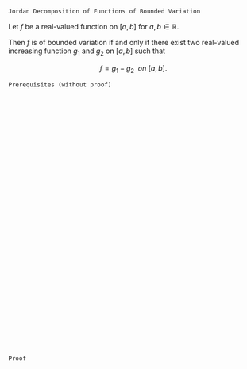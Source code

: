 ```
Jordan Decomposition of Functions of Bounded Variation
```

Let $f$ be a real-valued function on $[a, b]$ for $a,b\in\mathbb{R}$.

Then $f$ is of bounded variation if and only if there exist two real-valued increasing function $g_1$ and $g_2$ on $[a, b]$ such that 

$$
f=g_1-g_2 \ \ on \ [a, b].
$$


```
Prerequisites (without proof)
```


<br>
<br>
<br>
<br>
<br>
<br>
<br>
<br>
<br>
<br>
<br>
<br>
<br>
<br>
<br>
<br>
<br>
<br>
<br>
<br>
<br>
<br>
<br>
<br>
<br>
<br>
<br>
<br>
<br>
<br>


```
Proof
```
